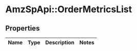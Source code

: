 # AmzSpApi::OrderMetricsList

## Properties
Name | Type | Description | Notes
------------ | ------------- | ------------- | -------------

